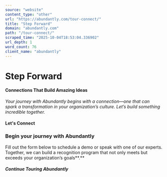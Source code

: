 ```yaml
---
source: "website"
content_type: "other"
url: "https://abundantly.com/tour-connect/"
title: "Step Forward"
domain: "abundantly.com"
path: "/tour-connect/"
scraped_time: "2025-10-04T18:53:04.336902"
url_depth: 1
word_count: 76
client_name: "abundantly"
---
```


# Step Forward

#### Connections That Build Amazing Ideas

_Your journey with Abundantly begins with a connection—one that can spark a transformation in your organization’s culture. Let’s build something incredible together._

#### Let's Connect

### Begin your journey with Abundantly

Fill out the form below to schedule a demo or speak with one of our experts. Together, we can build a recognition program that not only meets but exceeds your organization’s goals**.**

##### Continue Touring Abundantly